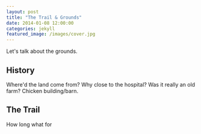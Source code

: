 ```yaml
---
layout: post
title: "The Trail & Grounds"
date: 2014-01-08 12:00:00
categories: jekyll
featured_image: /images/cover.jpg
---
```


Let's talk about the grounds.

## History

Where'd the land come from?  Why close to the hospital? Was it really an old farm?  Chicken building/barn.

## The Trail

How long
what for


